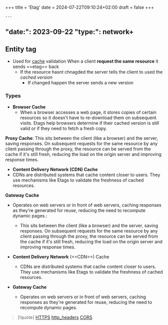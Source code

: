 +++
title = 'Etag'
date = 2024-07-22T09:10:24+02:00
draft = false
+++

    ---
"date:": 2023-09-22
"type:": network+
---
## Entity tag

- Used for [cache](/nixos/cache.md) validation 
	When a client **request the same resource** it sends ==etag== back 
	- If the resource hasnt chnagded
	  the server tells the client to used the *cached version* 
	  - If changed happen the server sends a new version
### Types 

-  **Browser Cache**
	- When a browser accesses a web page, it stores copies of certain resources so it doesn't have to re-download them on subsequent visits. Etags help browsers determine if their cached version is still valid or if they need to fetch a fresh copy.
    
 **Proxy Cache**: This sits between the client (like a browser) and the server, saving responses. On subsequent requests for the same resource by any client passing through the proxy, the resource can be served from the cache if it's still fresh, reducing the load on the origin server and improving response times.
    
- **Content Delivery Network (CDN) Cache** 
 - CDNs are distributed systems that cache content closer to users. They use mechanisms like Etags to validate the freshness of cached resources.
    
 **Gateway Cache** 
 - Operates on web servers or in front of web servers, caching responses as they're generated for reuse, reducing the need to recompute dynamic pages.:
	- This sits between the client (like a browser) and the server, saving responses. On subsequent requests for the same resource by any client passing through the proxy, the resource can be served from the cache if it's still fresh, reducing the load on the origin server and improving response times.

- **Content Delivery Network** (==CDN==) Cache 
	- CDNs are distributed systems that cache content closer to users. They use mechanisms like Etags to validate the freshness of cached resources.

- **Gateway Cache**
	- Operates on web servers or in front of web servers, caching responses as they're generated for reuse, reducing the need to recompute dynamic pages.




>[!quote] [HTTPS](/HTTPS.md) [http_headers](/http_headers.md) [CORS](/CORS.md)